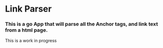 # Link Parser
### This is a go App that will parse all the Anchor tags, and link text from a html page.
This is a work in progress
